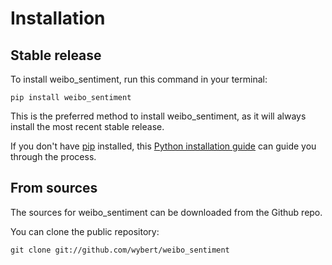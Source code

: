 # Installation

## Stable release

To install weibo_sentiment, run this command in your terminal:

```
pip install weibo_sentiment
```

This is the preferred method to install weibo_sentiment, as it will always install the most recent stable release.

If you don't have [pip](https://pip.pypa.io) installed, this [Python installation guide](http://docs.python-guide.org/en/latest/starting/installation/) can guide you through the process.

## From sources

The sources for weibo_sentiment can be downloaded from the Github repo.

You can clone the public repository:

```
git clone git://github.com/wybert/weibo_sentiment
```
